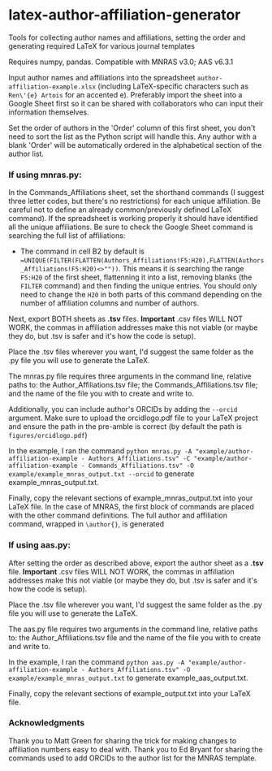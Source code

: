 # latex-author-affiliation-generator
Tools for collecting author names and affiliations, setting the order and generating required LaTeX for various journal templates

Requires numpy, pandas.
Compatible with MNRAS v3.0; AAS v6.3.1

Input author names and affiliations into the spreadsheet `author-affiliation-example.xlsx` (including LaTeX-specific characters such as `Ren\'{e} Artois` for an accented e). Preferably import the sheet into a Google Sheet first so it can be shared with collaborators who can input their information themselves.

Set the order of authors in the 'Order' column of this first sheet, you don't need to sort the list as the Python script will handle this.
Any author with a blank 'Order' will be automatically ordered in the alphabetical section of the author list.

### If using mnras.py:
In the Commands_Affiliations sheet, set the shorthand commands (I suggest three letter codes, but there's no restrictions) for each unique affiliation. Be careful not to define an already common/previously defined LaTeX command). If the spreadsheet is working properly it should have identified all the unique affiliations. Be sure to check the Google Sheet command is searching the full list of affiliations:

* The command in cell B2 by default is `=UNIQUE(FILTER(FLATTEN(Authors_Affiliations!F5:H20),FLATTEN(Authors_Affiliations!F5:H20)<>""))`.
This means it is searching the range `F5:H20` of the first sheet, flattenning it into a list, removing blanks (the `FILTER` command) and then finding the unique entries. You should only need to change the `H20` in both parts of this command depending on the number of affiliation columns and number of authors.

Next, export BOTH sheets as **.tsv** files. **Important** .csv files WILL NOT WORK, the commas in affiliation addresses make this not viable (or maybe they do, but .tsv is safer and it's how the code is setup).

Place the .tsv files wherever you want, I'd suggest the same folder as the .py file you will use to generate the LaTeX.

The mnras.py file requires three arguments in the command line, relative paths to: the Author_Affiliations.tsv file; the Commands_Affiliations.tsv file; and the name of the file you with to create and write to.

Additionally, you can include author's ORCIDs by adding the `--orcid` argument. Make sure to upload the orcidlogo.pdf file to your LaTeX project and ensure the path in the pre-amble is correct (by default the path is `figures/orcidlogo.pdf`)

In the example, I ran the command `python mnras.py -A "example/author-affiliation-example - Authors_Affiliations.tsv" -C "example/author-affiliation-example - Commands_Affiliations.tsv" -O example/example_mnras_output.txt --orcid` to generate example_mnras_output.txt.

Finally, copy the relevant sections of example_mnras_output.txt into your LaTeX file. In the case of MNRAS, the first block of commands are placed with the other command definitions. The full author and affiliation command, wrapped in `\author{}`, is generated

### If using aas.py:
After setting the order as described above, export the author sheet as a **.tsv** file. **Important** .csv files WILL NOT WORK, the commas in affiliation addresses make this not viable (or maybe they do, but .tsv is safer and it's how the code is setup).

Place the .tsv file wherever you want, I'd suggest the same folder as the .py file you will use to generate the LaTeX.

The aas.py file requires two arguments in the command line, relative paths to: the Author_Affiliations.tsv file and the name of the file you with to create and write to.

In the example, I ran the command `python aas.py -A "example/author-affiliation-example - Authors_Affiliations.tsv" -O example/example_mnras_output.txt` to generate example_aas_output.txt.

Finally, copy the relevant sections of example_output.txt into your LaTeX file.



### Acknowledgments
Thank you to Matt Green for sharing the trick for making changes to affiliation numbers easy to deal with.
Thank you to Ed Bryant for sharing the commands used to add ORCIDs to the author list for the MNRAS template.
